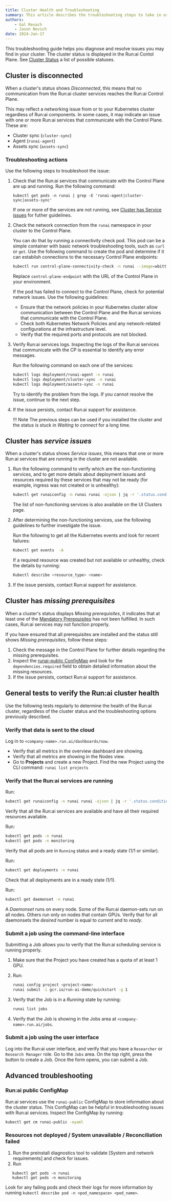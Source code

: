 ```yaml
---
title: Cluster Health and Troubleshooting
summary: This article describes the troubleshooting steps to take in order to diagnose and resolve issues you may find in your cluster.
authors:
    - Gal Revach
    - Jason Novich
date: 2024-Jan-17
---
```


This troubleshooting guide helps you diagnose and resolve issues you may find in your cluster.
The cluster status is displayed in the Run:ai Contol Plane. See [Cluster Status](../runai-setup/cluster-setup/cluster-install.md#cluster-status) a list of possible statuses.

## Cluster is disconnected

When a cluster's status shows *Disconnected*, this means that no communication from the Run:ai cluster services reaches the Run:ai Control Plane.

This may reflect a networking issue from or to your Kubernetes cluster regardless of Run:ai components. In some cases, it may indicate an issue with one or more Run:ai services that communicate with the Control Plane. These are:

* Cluster sync (`cluster-sync`)
* Agent (`runai-agent`)
* Assets sync (`assets-sync`)

### Troubleshooting actions

Use the following steps to troubleshoot the issue:

1. Check that the Run:ai services that communicate with the Control Plane are up and running. Run the following command:

    `kubectl get pods -n runai | grep -E 'runai-agent|cluster-sync|assets-sync'`

    If one or more of the services are not running, see [Cluster has Service issues](#cluster-has-service-issues) for futher guidelines.

2. Check the network connection from the `runai` namespace in your cluster to the Control Plane.

    You can do that by running a connectivity check pod. This pod can be a simple container with basic network troubleshooting tools, such as `curl` or `get`. Use the following command to create the pod and determine if it can establish connections to the necessary Control Plane endpoints:

    ```bash
    kubectl run control-plane-connectivity-check -n runai --image=wbitt/network-multitool --command -- /bin/sh -c 'curl -sSf <control-plane-endpoint> > /dev/null && echo "Connection Successful" || echo "Failed connecting to the Control Plane"'
    ```

    Replace `control-plane-endpoint` with the URL of the Control Plane in your environment.

    If the pod has failed to connect to the Control Plane, check for potential network issues. Use the following guidelines:
  
    * Ensure that the network policies in your Kubernetes cluster allow communication between the Control Plane and the Run:ai services that communicate with the Control Plane.
    * Check both Kubernetes Network Policies and any network-related configurations at the infrastructure level.
    * Verify that the required ports and protocols are not blocked.

3. Verify Run:ai services logs. Inspecting the logs of the Run:ai services that communicate with the CP is essential to identify any error messages.

    Run the following command on each one of the services:

    ```bash
    kubectl logs deployment/runai-agent -n runai
    kubectl logs deployment/cluster-sync -n runai
    kubectl logs deployment/assets-sync -n runai
    ```

    Try to identify the problem from the logs. If you cannot resolve the issue, continue to the next step.

4. If the issue persists, contact Run:ai support for assistance.

    !!! Note
        The previous steps can be used if you installed the cluster and the status is stuck in *Waiting to connect* for a long time.

## Cluster has *service issues*

When a cluster's status shows *Service issues*, this means that one or more Run:ai services that are running in the cluster are not available.

1. Run the following command to verify which are the non-functioning services, and to get more details about deployment issues and resources required by these services that may not be ready (for example, ingress was not created or is unhealthy):

    ```bash
    kubectl get runaiconfig -n runai runai -ojson | jq -r '.status.conditions | map(select(.type == "Available"))'
    ```

    The list of non-functioning services is also available on the UI Clusters page.

2. After determining the non-functioning services, use the following guidelines to further investigate the issue.

    Run the following to get all the Kubernetes events and look for recent failures:

    ```bash
    Kubectl get events  -A
    ```

    If a required resource was created but not available or unhealthy, check the details by running:

    ```bash
    Kubectl describe <resource_type> <name>
    ```

3. If the issue persists, contact Run:ai support for assistance.

## Cluster has *missing prerequisites*

When a cluster's status displays *Missing prerequisites*, it indicates that at least one of the [Mandatory Prerequisites](../runai-setup/cluster-setup/cluster-prerequisites.md) has not been fulfilled. In such cases, Run:ai services may not function properly.

If you have ensured that all prerequisites are installed and the status still shows *Missing prerequisites*, follow these steps:

1. Check the message in the Control Plane for further details regarding the missing prerequisites.
2. Inspect the [runai-public ConfigMap](#runai-public-configmap) and look for the `dependencies.required` field to obtain detailed information about the missing resources.
3. If the issue persists, contact Run:ai support for assistance.

## General tests to verify the Run:ai cluster health

Use the following tests regularly to determine the health of the Run:ai cluster, regardless of the cluster status and the troubleshooting options previously described.

### Verify that data is sent to the cloud

Log in to `<company-name>.run.ai/dashboards/now`.

* Verify that all metrics in the overview dashboard are showing.
* Verify that all metrics are showing in the Nodes view.
* Go to **Projects** and create a new Project. Find the new Project using the CLI command: `runai list projects`

### Verify that the Run:ai services are running

Run:

```bash
kubectl get runaiconfig -n runai runai -ojson | jq -r '.status.conditions | map(select(.type == "Available"))'
```

Verify that all the Run:ai services are available and have all their required resources available.

Run:

```bash
kubectl get pods -n runai
kubectl get pods -n monitoring
```

Verify that all pods are in `Running` status and a ready state (1/1 or similar).

Run:

```bash
kubectl get deployments -n runai
```

Check that all deployments are in a ready state (1/1).

Run:

```bash
kubectl get daemonset -n runai
```

A *Daemonset* runs on every node. Some of the Run:ai daemon-sets run on all nodes. Others run only on nodes that contain GPUs. Verify that for all daemonsets the *desired* number is equal to *current* and to *ready*.

### Submit a job using the command-line interface

Submitting a Job allows you to verify that the Run:ai scheduling service is running properly.

1. Make sure that the Project you have created has a quota of at least 1 GPU.
2. Run:

    ```bash
    runai config project <project-name>
    runai submit -i gcr.io/run-ai-demo/quickstart -g 1
    ```

3. Verify that the Job is in a *Running* state by running:

    ```bash
    runai list jobs
    ```

4. Verify that the Job is showing in the Jobs area at `<company-name>.run.ai/jobs`.

### Submit a job using the user interface

Log into the Run:ai user interface, and verify that you have a `Researcher` or `Research Manager` role.
Go to the `Jobs` area. On the top right, press the button to create a Job. Once the form opens, you can submit a Job.

## Advanced troubleshooting

### Run:ai public ConfigMap

Run:ai services use the `runai-public` ConfigMap to store information about the cluster status. This ConfigMap can be helpful in troubleshooting issues with Run:ai services.
Inspect the ConfigMap by running:

```bash
kubectl get cm runai-public -oyaml
```

### Resources not deployed / System unavailable / Reconciliation failed

1. Run the preinstall diagnostics tool to validate [System and network requirements] and check for issues.
2. Run

```
   kubectl get pods -n runai
   kubectl get pods -n monitoring
```

Look for any failing pods and check their logs for more information by running `kubectl describe pod -n <pod_namespace> <pod_name>`.